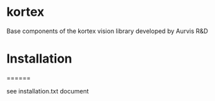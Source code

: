 kortex
======

Base components of the kortex vision library developed by Aurvis R&amp;D

# Installation
======

see installation.txt document
